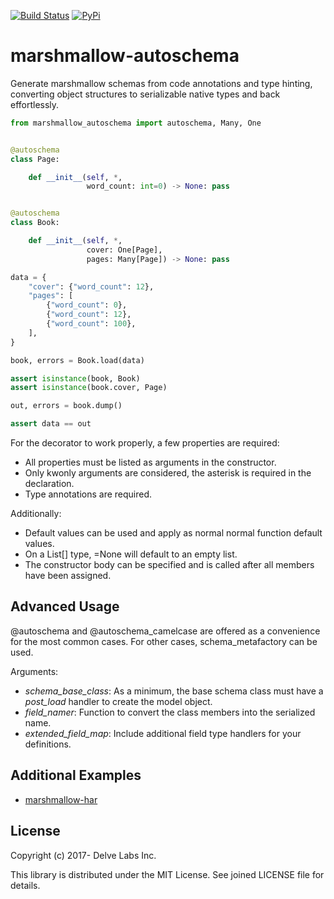 [![Build Status](https://travis-ci.org/delvelabs/marshmallow-autoschema.svg?branch=master)](https://travis-ci.org/delvelabs/marshmallow-autoschema)
[![PyPi](https://badge.fury.io/py/marshmallow-autoschema.svg)](https://badge.fury.io/py/marshmallow-autoschema)

# marshmallow-autoschema

Generate marshmallow schemas from code annotations and type hinting, converting
object structures to serializable native types and back effortlessly.


```python
from marshmallow_autoschema import autoschema, Many, One


@autoschema
class Page:

    def __init__(self, *,
                 word_count: int=0) -> None: pass


@autoschema
class Book:

    def __init__(self, *,
                 cover: One[Page],
                 pages: Many[Page]) -> None: pass

data = {
    "cover": {"word_count": 12},
    "pages": [
        {"word_count": 0},
        {"word_count": 12},
        {"word_count": 100},
    ],
}

book, errors = Book.load(data)

assert isinstance(book, Book)
assert isinstance(book.cover, Page)

out, errors = book.dump()

assert data == out
```

For the decorator to work properly, a few properties are required:

* All properties must be listed as arguments in the constructor.
* Only kwonly arguments are considered, the asterisk is required in the declaration.
* Type annotations are required.

Additionally:

* Default values can be used and apply as normal normal function default values.
* On a List[] type, =None will default to an empty list.
* The constructor body can be specified and is called after all members have been assigned.

## Advanced Usage

@autoschema and @autoschema_camelcase are offered as a convenience for the most common cases.
For other cases, schema_metafactory can be used.

Arguments:

* *schema_base_class*: As a minimum, the base schema class must have a *post_load* handler to create the model object.
* *field_namer*: Function to convert the class members into the serialized name.
* *extended_field_map*: Include additional field type handlers for your definitions.


## Additional Examples

* [marshmallow-har](https://github.com/delvelabs/marshmallow-har)

## License

Copyright (c) 2017- Delve Labs Inc.

This library is distributed under the MIT License. See joined LICENSE file for details.
